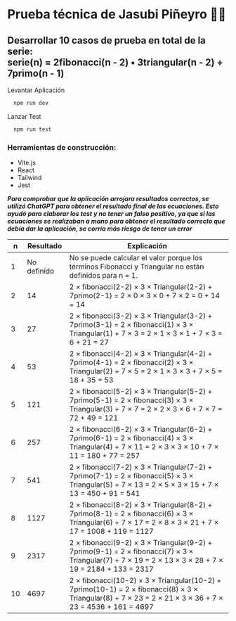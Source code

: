 # Prueba técnica de Jasubi Piñeyro 👨‍💻

## Desarrollar 10 casos de prueba en total de la serie: <br> serie(n) = 2fibonacci(n - 2) • 3triangular(n - 2) + 7primo(n - 1)

Levantar Aplicación
```zsh
  npm run dev
```

Lanzar Test
```zsh
  npm run test
```

### Herramientas de construcción:

- Vite.js
- React
- Tailwind
- Jest

***Para comprobar que la aplicación arrojara resultados correctos, se utilizó ChatGPT para obtener el resultado final de las ecuaciones. Esto ayudó para elaborar los test y no tener un falso positivo, ya que si las ecuaciones se realizaban a mano para obtener el resultado correcto que debía dar la aplicación, se corría más riesgo de tener un error***

<table>
  <thead>
    <tr>
      <th>n</th>
      <th>Resultado</th>
      <th>Explicación</th>
    </tr>
  </thead>
  <tbody>
    <tr>
      <td>1</td>
      <td>No definido</td>
      <td>No se puede calcular el valor porque los términos Fibonacci y Triangular no están definidos para n = 1.</td>
    </tr>
    <tr>
      <td>2</td>
      <td>14</td>
      <td>2 × fibonacci(2-2) × 3 × Triangular(2-2) + 7primo(2-1) = 2 × 0 × 3 × 0 + 7 × 2 = 0 + 14 = 14</td>
    </tr>
    <tr>
      <td>3</td>
      <td>27</td>
      <td>2 × fibonacci(3-2) × 3 × Triangular(3-2) + 7primo(3-1) = 2 × fibonacci(1) × 3 × Triangular(1) + 7 × 3 = 2 × 1 × 3 × 1 + 7 × 3 = 6 + 21 = 27</td>
    </tr>
    <tr>
      <td>4</td>
      <td>53</td>
      <td>2 × fibonacci(4-2) × 3 × Triangular(4-2) + 7primo(4-1) = 2 × fibonacci(2) × 3 × Triangular(2) + 7 × 5 = 2 × 1 × 3 × 3 + 7 × 5 = 18 + 35 = 53</td>
    </tr>
    <tr>
      <td>5</td>
      <td>121</td>
      <td>2 × fibonacci(5-2) × 3 × Triangular(5-2) + 7primo(5-1) = 2 × fibonacci(3) × 3 × Triangular(3) + 7 × 7 = 2 × 2 × 3 × 6 + 7 × 7 = 72 + 49 = 121</td>
    </tr>
    <tr>
      <td>6</td>
      <td>257</td>
      <td>2 × fibonacci(6-2) × 3 × Triangular(6-2) + 7primo(6-1) = 2 × fibonacci(4) × 3 × Triangular(4) + 7 × 11 = 2 × 3 × 3 × 10 + 7 × 11 = 180 + 77 = 257</td>
    </tr>
    <tr>
      <td>7</td>
      <td>541</td>
      <td>2 × fibonacci(7-2) × 3 × Triangular(7-2) + 7primo(7-1) = 2 × fibonacci(5) × 3 × Triangular(5) + 7 × 13 = 2 × 5 × 3 × 15 + 7 × 13 = 450 + 91 = 541</td>
    </tr>
    <tr>
      <td>8</td>
      <td>1127</td>
      <td>2 × fibonacci(8-2) × 3 × Triangular(8-2) + 7primo(8-1) = 2 × fibonacci(6) × 3 × Triangular(6) + 7 × 17 = 2 × 8 × 3 × 21 + 7 × 17 = 1008 + 119 = 1127</td>
    </tr>
    <tr>
      <td>9</td>
      <td>2317</td>
      <td>2 × fibonacci(9-2) × 3 × Triangular(9-2) + 7primo(9-1) = 2 × fibonacci(7) × 3 × Triangular(7) + 7 × 19 = 2 × 13 × 3 × 28 + 7 × 19 = 2184 + 133 = 2317</td>
    </tr>
    <tr>
      <td>10</td>
      <td>4697</td>
      <td>2 × fibonacci(10-2) × 3 × Triangular(10-2) + 7primo(10-1) = 2 × fibonacci(8) × 3 × Triangular(8) + 7 × 23 = 2 × 21 × 3 × 36 + 7 × 23 = 4536 + 161 = 4697</td
